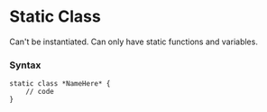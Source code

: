 # Static Class

Can't be instantiated. Can only have static functions and variables.

### Syntax

````
static class *NameHere* {
	// code
}
````

